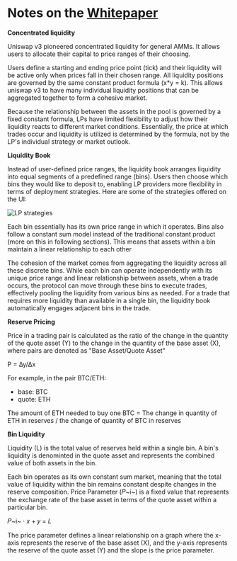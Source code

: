 # Notes on the [Whitepaper](https://github.com/traderjoe-xyz/LB-Whitepaper/blob/main/Joe%20v2%20Liquidity%20Book%20Whitepaper.pdf)

**Concentrated liquidity**

Uniswap v3 pioneered concentrated liquidity for general AMMs. It allows users to allocate their capital to price ranges of their choosing. 

Users define a starting and ending price point (tick) and their liquidity will be active only when prices fall in their chosen range. All liquidity positions are governed by the same constant product formula (x\*y = k). This allows uniswap v3 to have many individual liquidity positions that can be aggregated together to form a cohesive market. 

Because the relationship between the assets in the pool is governed by a fixed constant formula, LPs have limited flexibility to adjust how their liquidity reacts to different market conditions. Essentially, the price at which trades occur and liquidity is utilized is determined by the formula, not by the LP's individual strategy or market outlook.

**Liquidity Book** 

Instead of user-defined price ranges, the liquidity book arranges liquidity into equal segments of a predefined range (bins). Users then choose which bins they would like to deposit to, enabling LP providers more flexibility in terms of deployment strategies. Here are some of the strategies offered on the UI:

![LP strategies](https://nftstorage.link/ipfs/bafkreihlnbygycidf7jxjx35xnbels4d2os52jhh3m4y5xzwi5egbetkl4)

Each bin essentially has its own price range in which it operates. Bins also follow a constant sum model instead of the traditional constant product (more on this in following sections). This means that assets within a bin maintain a linear relationship to each other 

The cohesion of the market comes from aggregating the liquidity across all these discrete bins. While each bin can operate independently with its unique price range and linear relationship between assets, when a trade occurs, the protocol can move through these bins to execute trades, effectively pooling the liquidity from various bins as needed. For a trade that requires more liquidity than available in a single bin, the liquidity book automatically engages adjacent bins in the trade.

**Reserve Pricing**

Price in a trading pair is calculated as the ratio of the change in the quantity of the quote asset (Y) to the change in the quantity of the base asset (X), where pairs are denoted as "Base Asset/Quote Asset"

P = ∆y/∆x

For example, in the pair BTC/ETH:

- base: BTC
- quote: ETH

The amount of ETH needed to buy one BTC  = The change in quantity of ETH in reserves / the change of quantity of BTC in reserves

**Bin Liquidity**

Liquidity (L) is the total value of reserves held within a single bin. A bin's liquidity is denominted in the quote asset and represents the combined value of both assets in the bin.

Each bin operates as its own constant sum market, meaning that the total value of liquidity within the bin remains constant despite changes in the reserve composition. Price Parameter (𝑃~i~) is a fixed value that represents the exchange rate of the base asset in terms of the quote asset within a particular bin.

𝑃~i~ · 𝑥 + 𝑦 = 𝐿

 The price parameter defines a linear relationship on a graph where the x-axis represents the reserve of the base asset (X), and the y-axis represents the reserve of the quote asset (Y) and the slope is the price parameter.

